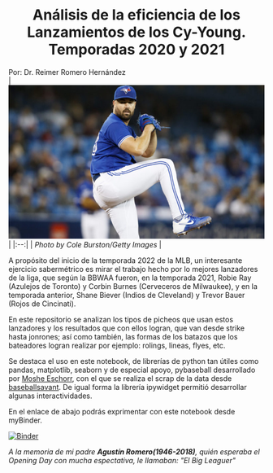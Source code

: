 # <center> Análisis de la eficiencia de los Lanzamientos de los Cy-Young. Temporadas 2020 y 2021 </center>
Por: Dr. Reimer Romero Hernández  
| ![Robie.jpg](Robie.jpg) | 
|:--:| 
| *Photo by Cole Burston/Getty Images* |

A propósito del inicio de la temporada 2022 de la MLB, un interesante ejercicio sabermétrico es mirar el trabajo hecho por lo mejores lanzadores de la liga, que según la BBWAA fueron, en la temporada 2021, Robie Ray (Azulejos de Toronto) y Corbin Burnes (Cerveceros de Milwaukee), y en la temporada anterior, Shane Biever (Indios de Cleveland) y Trevor Bauer (Rojos de Cincinati). 

En este repositorio se analizan los tipos de picheos que usan estos lanzadores y los resultados que con ellos logran, que van desde strike hasta jonrones; así como también, las formas de los batazos que los bateadores logran realizar por ejemplo: rolings, lineas, flyes, etc. 

Se destaca el uso en este notebook, de librerías de python tan útiles como pandas, matplotlib, seaborn y de especial apoyo, pybaseball desarrollado por [Moshe Eschorr](https://github.com/schorrm), con el que se realiza el scrap de la data desde [baseballsavant](https://baseballsavant.mlb.com/statcast_search). De igual forma la librería ipywidget permitió desarrollar algunas interactividades. 

En el enlace de abajo podrás exprimentar con este notebook desde myBinder.

[![Binder](https://mybinder.org/badge_logo.svg)](https://mybinder.org/v2/gh/justinRH/BeisbolLanzamientos/brach?labpath=PitchAnalysis.ipynb)

*A la memoria de mi padre **Agustín Romero(1946-2018)**, quién esperaba el Opening Day con mucha espectativa, le llamaban: "El Big Leaguer"*
